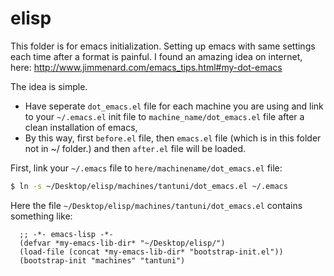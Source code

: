 elisp
=====
This folder is for emacs initialization. Setting up emacs with same settings each time after a format is painful. I found an amazing idea on internet, here: http://www.jimmenard.com/emacs_tips.html#my-dot-emacs

The idea is simple. 
* Have seperate `dot_emacs.el` file for each machine you are using and link to your `~/.emacs.el` init file to `machine_name/dot_emacs.el` file after a clean installation of emacs,
* By this way, first `before.el` file, then `emacs.el` file (which is in this folder not in ~/ folder.) and then `after.el` file will be loaded.

First, link your `~/.emacs` file to `here/machinename/dot_emacs.el` file:

```bash
$ ln -s ~/Desktop/elisp/machines/tantuni/dot_emacs.el ~/.emacs
```

Here the file `~/Desktop/elisp/machines/tantuni/dot_emacs.el` contains something like:

```elisp
  ;; -*- emacs-lisp -*-
  (defvar *my-emacs-lib-dir* "~/Desktop/elisp/")
  (load-file (concat *my-emacs-lib-dir* "bootstrap-init.el"))
  (bootstrap-init "machines" "tantuni")
```


